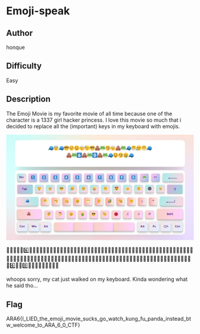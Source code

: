 # Emoji-speak

## Author

honque

## Difficulty

Easy

## Description

The Emoji Movie is my favorite movie of all time because one of the character is a 1337 girl hacker princess. I love this movie so much that i decided to replace all the (important) keys in my keyboard with emojis.

![emojiboard](release/LEET%20KEYBOARD.png)

🧢😤😥😤🧢6️⃣💩🌚🧢😍🧢💩🐸🧢😔😍🤓😋🧢💩🐸🤒🤔🤓💩🐸🤓😓🤕🤣😍💩🐸😓🤕🤮😍🤓💩🐸🤧🙃😣😘🤧💩🐸😷🤕💩🐸😨😤🤒😣🤔💩🐸😘🙃😡😷💩🐸🤑🙃💩🐸😌😤😡😋😤💩🐸😍😡🤧🤒🤓😤😋💩🐸😎🤒😨💩🐸😨🤓😔😣🤕😓🤓💩🐸🤒🤕💩🐸🧢😤😥😤🧢💩🐸6️⃣💩🐸0️⃣💩🐸🧢😣🤒🤑🧢💩🌝

whoops sorry, my cat just walked on my keyboard. Kinda wondering what he said tho... 

## Flag

ARA6{I_LIED_the_emoji_movie_sucks_go_watch_kung_fu_panda_instead_btw_welcome_to_ARA_6_0_CTF}
